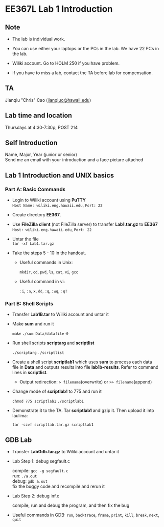 # EE367L Lab 1 Introduction
## Note

  - The lab is individual work.
  
  - You can use either your laptops or the PCs in the lab. We have 22 PCs in the lab.
  
  - Wiliki account. Go to HOLM 250 if you have problem.
  
  - If you have to miss a lab, contact the TA before lab for compensation.



## TA

  Jianqiu "Chris" Cao (jianqiuc@hawaii.edu)
## Lab time and location
  Thursdays at 4:30-7:30p, POST 214
## Self Introduction
  Name, Major, Year (junior or senior)  
  Send me an email with your introduction and a face picture attached


## Lab 1 Introduction and UNIX basics
### Part A: Basic Commands

- Login to Wiliki account using **PuTTY**  
  `Host Name: wiliki.eng.hawaii.edu`, `Port: 22`

- Create directory **EE367**. 

- Use **FileZilla client** (not FileZilla server) to transfer **Lab1.tar.gz** to **EE367**  
  `Host: wiliki.eng.hawaii.edu`, `Port: 22`

- Untar the file  
  `tar -xf Lab1.tar.gz`

- Take the steps 5 - 10 in the handout. 

  - Useful commands in Unix:

    `mkdir`, `cd`, `pwd`, `ls`, `cat`, `vi`, `gcc`

  - Useful command in vi:

    `:i`, `:a`, `x`, `dd`, `:q`, `:wq`, `:q!`




### Part B: Shell Scripts

- Transfer **Lab1B.tar** to Wiliki account and untar it

- Make **sum** and run it

  `make`
  `./sum Data/datafile-0`

- Run shell scripts **scriptarg** and **scriptlist**

  `./scriptarg`
  `./scriptlist`

- Create a shell script **scriptlab1** which uses **sum** to process each data file in **Data** and outputs results into file **lab1b-results**. Refer to command lines in **scriptlist**.

  - Output redirection: `> filename`(overwrite) or `>> filename`(append)

- Change mode of  **scriptlab1** to 775 and run it

  `chmod 775 scriptlab1`
  `./scriptlab1`

- Demonstrate it to the TA. Tar **scriptlab1** and gzip it. Then upload it into laulima:

  `tar -czvf scriptlab.tar.gz scriptlab1`


## GDB Lab
- Transfer **LabGdb.tar.gz** to Wiliki account and untar it

- Lab Step 1: debug segfault.c

  compile: `gcc -g segfault.c`  
  run: `./a.out`  
  debug: `gdb a.out`  
  fix the buggy code and recompile and rerun it
  
- Lab Step 2: debug inf.c

  compile, run and debug the program, and then fix the bug
  
- Useful commands in GDB:
  `run`, `backtrace`, `frame`, `print`, `kill`, `break`, `next`, `quit`




